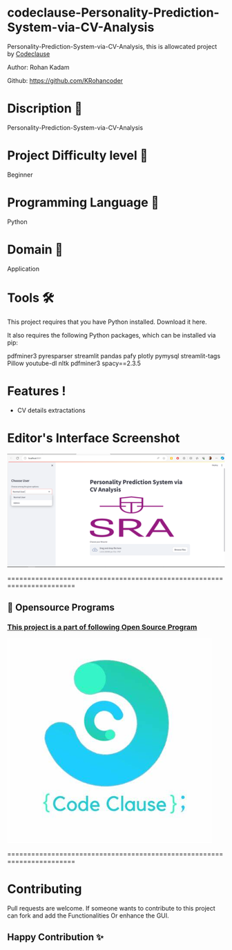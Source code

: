 # codeclause-Personality-Prediction-System-via-CV-Analysis

Personality-Prediction-System-via-CV-Analysis, this is allowcated project by [Codeclause](https://codeclause.com/) 

Author: Rohan Kadam

Github: https://github.com/KRohancoder

# Discription 📀
Personality-Prediction-System-via-CV-Analysis

# Project Difficulty level 🥇
Beginner

# Programming Language 🐍
Python

# Domain 🏥
Application

# Tools 🛠
This project requires that you have Python installed. Download it here.

It also requires the following Python packages, which can be installed via pip:

pdfminer3
pyresparser
streamlit
pandas
pafy
plotly
pymysql
streamlit-tags
Pillow
youtube-dl
nltk
pdfminer3
spacy==2.3.5



# Features !

- CV details extractations

# Editor's Interface Screenshot

![Screenshot](bb.PNG)

=======================================================================

## 📌 Opensource Programs

### [This project is a part of following Open Source Program](https://codeclause.com/)

![Screenshot](cc.jpg)


=======================================================================

# Contributing
Pull requests are welcome. If someone wants to contribute to this project can fork and add the Functionalities Or enhance the GUI.

## Happy Contribution ✨

